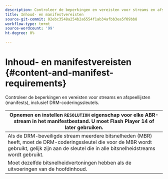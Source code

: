 ```yaml
---
description: Controleer de beperkingen en vereisten voor streams en afspeellijsten (manifests), inclusief DRM-coderingssleutels.
title: Inhoud- en manifestvereisten
source-git-commit: 02ebc3548a254b2a6554f1ab34afbb3ea5f09bb8
workflow-type: tm+mt
source-wordcount: '99'
ht-degree: 0%

---
```


# Inhoud- en manifestvereisten {#content-and-manifest-requirements}

Controleer de beperkingen en vereisten voor streams en afspeellijsten (manifests), inclusief DRM-coderingssleutels.

| Opnemen en instellen `RESOLUTION` eigenschap voor elke ABR-stream in het manifestbestand. U moet Flash Player 14 of later gebruiken. |
|---|
| Als de DRM-beveiligde stream meerdere bitsnelheden (MBR) heeft, moet de DRM-coderingssleutel die voor de MBR wordt gebruikt, gelijk zijn aan de sleutel die in alle bitsnelheidstreams wordt gebruikt. |
| Moet dezelfde bitsnelheidvertoningen hebben als de uitvoeringen van de hoofdinhoud. |
